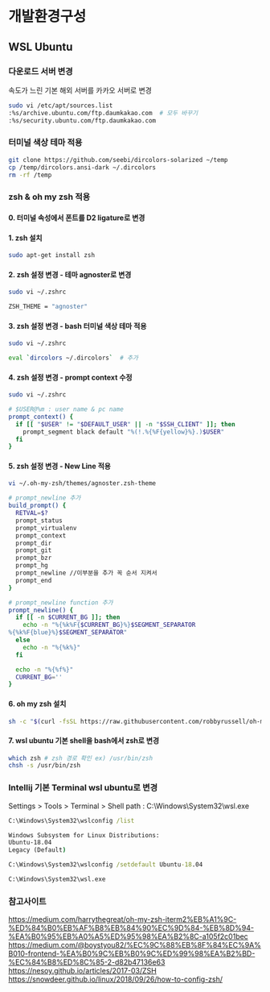 # 개발환경구성

## WSL Ubuntu

### 다운로드 서버 변경

속도가 느린 기본 해외 서버를 카카오 서버로 변경

```bash
sudo vi /etc/apt/sources.list
:%s/archive.ubuntu.com/ftp.daumkakao.com  # 모두 바꾸기
:%s/security.ubuntu.com/ftp.daumkakao.com
```

### 터미널 색상 테마 적용

```bash
git clone https://github.com/seebi/dircolors-solarized ~/temp
cp /temp/dircolors.ansi-dark ~/.dircolors
rm -rf /temp
```

### zsh & oh my zsh 적용

#### 0. 터미널 속성에서 폰트를 D2 ligature로 변경

#### 1. zsh 설치
```bash
sudo apt-get install zsh
```

#### 2. zsh 설정 변경 - 테마 agnoster로 변경
```bash
sudo vi ~/.zshrc

ZSH_THEME = "agnoster"
```

#### 3. zsh 설정 변경 - bash 터미널 색상 테마 적용
```bash
sudo vi ~/.zshrc

eval `dircolors ~/.dircolors`  # 추가
```

#### 4. zsh 설정 변경 - prompt context 수정
```bash
sudo vi ~/.zshrc

# $USER@%m : user name & pc name
prompt_context() {
  if [[ "$USER" != "$DEFAULT_USER" || -n "$SSH_CLIENT" ]]; then
    prompt_segment black default "%(!.%{%F{yellow}%}.)$USER"
  fi
}
```

#### 5. zsh 설정 변경 - New Line 적용
```bash
vi ~/.oh-my-zsh/themes/agnoster.zsh-theme

# prompt_newline 추가
build_prompt() {
  RETVAL=$?
  prompt_status
  prompt_virtualenv
  prompt_context
  prompt_dir
  prompt_git
  prompt_bzr
  prompt_hg
  prompt_newline //이부분을 추가 꼭 순서 지켜서
  prompt_end
}

# prompt_newline function 추가
prompt_newline() {
  if [[ -n $CURRENT_BG ]]; then
    echo -n "%{%k%F{$CURRENT_BG}%}$SEGMENT_SEPARATOR
%{%k%F{blue}%}$SEGMENT_SEPARATOR"
  else
    echo -n "%{%k%}"
  fi

  echo -n "%{%f%}"
  CURRENT_BG=''
}
```

#### 6. oh my zsh 설치
```bash
sh -c "$(curl -fsSL https://raw.githubusercontent.com/robbyrussell/oh-my-zsh/master/tools/install.sh)"
```

#### 7. wsl ubuntu 기본 shell을 bash에서 zsh로 변경
```bash
which zsh # zsh 경로 확인 ex) /usr/bin/zsh
chsh -s /usr/bin/zsh
```

### Intellij 기본 Terminal wsl ubuntu로 변경

Settings > Tools > Terminal > Shell path : C:\Windows\System32\wsl.exe

```cmd
C:\Windows\System32\wslconfig /list

Windows Subsystem for Linux Distributions:
Ubuntu-18.04 
Legacy (Default)

C:\Windows\System32\wslconfig /setdefault Ubuntu-18.04

C:\Windows\System32\wsl.exe
```

### 참고사이트

https://medium.com/harrythegreat/oh-my-zsh-iterm2%EB%A1%9C-%ED%84%B0%EB%AF%B8%EB%84%90%EC%9D%84-%EB%8D%94-%EA%B0%95%EB%A0%A5%ED%95%98%EA%B2%8C-a105f2c01bec
https://medium.com/@boystyou82/%EC%9C%88%EB%8F%84%EC%9A%B010-frontend-%EA%B0%9C%EB%B0%9C%ED%99%98%EA%B2%BD-%EC%84%B8%ED%8C%85-2-d82b47136e63
https://nesoy.github.io/articles/2017-03/ZSH
https://snowdeer.github.io/linux/2018/09/26/how-to-config-zsh/
